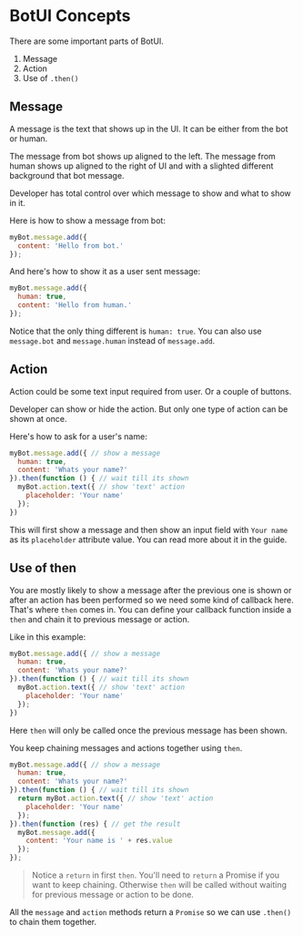 
# BotUI Concepts

There are some important parts of BotUI.

1. Message
2. Action
3. Use of `.then()`

## Message

A message is the text that shows up in the UI. It can be either from the bot or human.

The message from bot shows up aligned to the left. The message from human shows up aligned to the right of UI and with a slighted different background that bot message.

Developer has total control over which message to show and what to show in it.

Here is how to show a message from bot:

```javascript
myBot.message.add({
  content: 'Hello from bot.'
});
```

And here's how to show it as a user sent message:

```javascript
myBot.message.add({
  human: true,
  content: 'Hello from human.'
});
```

Notice that the only thing different is `human: true`. You can also use `message.bot` and `message.human` instead of `message.add`.

## Action

Action could be some text input required from user. Or a couple of buttons.

Developer can show or hide the action. But only one type of action can be shown at once.

Here's how to ask for a user's name:

```javascript
myBot.message.add({ // show a message
  human: true,
  content: 'Whats your name?'
}).then(function () { // wait till its shown
  myBot.action.text({ // show 'text' action
    placeholder: 'Your name'
  });
})
```

This will first show a message and then show an input field with `Your name` as its `placeholder` attribute value.
You can read more about it in the guide.

## Use of then

You are mostly likely to show a message after the previous one is shown or after an action has been performed so we need some kind of callback here. That's where `then` comes in. You can define your callback function inside a `then` and chain it to previous message or action.

Like in this example:

```javascript
myBot.message.add({ // show a message
  human: true,
  content: 'Whats your name?'
}).then(function () { // wait till its shown
  myBot.action.text({ // show 'text' action
    placeholder: 'Your name'
  });
})
```

Here `then` will only be called once the previous message has been shown.

You keep chaining messages and actions together using `then`.


```javascript
myBot.message.add({ // show a message
  human: true,
  content: 'Whats your name?'
}).then(function () { // wait till its shown
  return myBot.action.text({ // show 'text' action
    placeholder: 'Your name'
  });
}).then(function (res) { // get the result
  myBot.message.add({
    content: 'Your name is ' + res.value
  });
});
```

> Notice a `return` in first `then`. You'll need to `return` a Promise if you want to keep chaining. Otherwise `then` will be called without waiting for previous message or action to be done.


All the `message` and `action` methods return a `Promise` so we can use `.then()` to chain them together.
